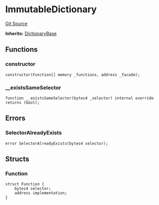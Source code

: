 # ImmutableDictionary
[Git Source](https://github.com/ecdysisxyz/ucs-contracts/blob/34536bdf106911e4f7742714a91893bacfe09985/dictionary/api-reference/ImmutableDictionary.sol)

**Inherits:**
[DictionaryBase](/dictionary/api-reference/base/DictionaryBase.sol/abstract.DictionaryBase)


## Functions
### constructor


```solidity
constructor(Function[] memory _functions, address _facade);
```

### __existsSameSelector


```solidity
function __existsSameSelector(bytes4 _selector) internal override returns (bool);
```

## Errors
### SelectorAlreadyExists

```solidity
error SelectorAlreadyExists(bytes4 selector);
```

## Structs
### Function

```solidity
struct Function {
    bytes4 selector;
    address implementation;
}
```

